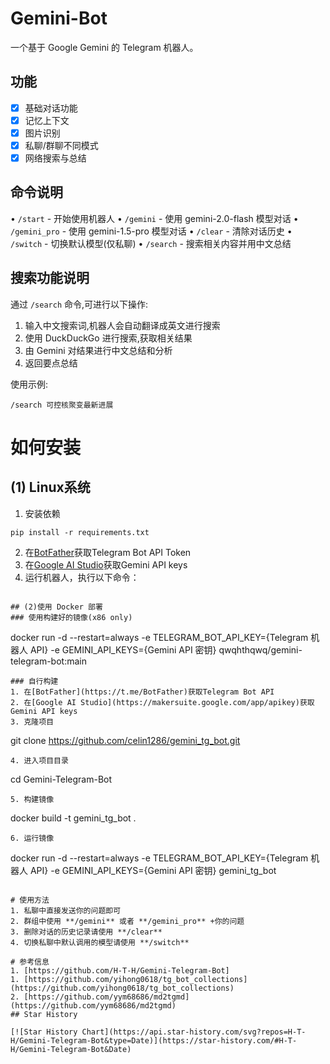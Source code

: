 # Gemini-Bot

一个基于 Google Gemini 的 Telegram 机器人。

## 功能

- [X] 基础对话功能 
- [X] 记忆上下文
- [X] 图片识别
- [X] 私聊/群聊不同模式
- [X] 网络搜索与总结

## 命令说明

• `/start` - 开始使用机器人
• `/gemini` - 使用 gemini-2.0-flash 模型对话
• `/gemini_pro` - 使用 gemini-1.5-pro 模型对话 
• `/clear` - 清除对话历史
• `/switch` - 切换默认模型(仅私聊)
• `/search` - 搜索相关内容并用中文总结

## 搜索功能说明

通过 `/search` 命令,可进行以下操作:

1. 输入中文搜索词,机器人会自动翻译成英文进行搜索
2. 使用 DuckDuckGo 进行搜索,获取相关结果
3. 由 Gemini 对结果进行中文总结和分析
4. 返回要点总结

使用示例:
```
/search 可控核聚变最新进展
```

# 如何安装
## (1) Linux系统
1. 安装依赖
```
pip install -r requirements.txt
```
2. 在[BotFather](https://t.me/BotFather)获取Telegram Bot API Token
3. 在[Google AI Studio](https://makersuite.google.com/app/apikey)获取Gemini API keys
4. 运行机器人，执行以下命令：
```

## (2)使用 Docker 部署
### 使用构建好的镜像(x86 only)
```
docker run -d --restart=always -e TELEGRAM_BOT_API_KEY={Telegram 机器人 API} -e GEMINI_API_KEYS={Gemini API 密钥} qwqhthqwq/gemini-telegram-bot:main
```
### 自行构建
1. 在[BotFather](https://t.me/BotFather)获取Telegram Bot API
2. 在[Google AI Studio](https://makersuite.google.com/app/apikey)获取Gemini API keys
3. 克隆项目
```
git clone https://github.com/celin1286/gemini_tg_bot.git
```
4. 进入项目目录
```
cd Gemini-Telegram-Bot
```
5. 构建镜像
```
docker build -t gemini_tg_bot .
```
6. 运行镜像
```
docker run -d --restart=always -e TELEGRAM_BOT_API_KEY={Telegram 机器人 API} -e GEMINI_API_KEYS={Gemini API 密钥} gemini_tg_bot
```

# 使用方法
1. 私聊中直接发送你的问题即可
2. 群组中使用 **/gemini** 或者 **/gemini_pro** +你的问题
3. 删除对话的历史记录请使用 **/clear**
4. 切换私聊中默认调用的模型请使用 **/switch**

# 参考信息
1. [https://github.com/H-T-H/Gemini-Telegram-Bot]
1. [https://github.com/yihong0618/tg_bot_collections](https://github.com/yihong0618/tg_bot_collections)
2. [https://github.com/yym68686/md2tgmd](https://github.com/yym68686/md2tgmd)
## Star History

[![Star History Chart](https://api.star-history.com/svg?repos=H-T-H/Gemini-Telegram-Bot&type=Date)](https://star-history.com/#H-T-H/Gemini-Telegram-Bot&Date)
